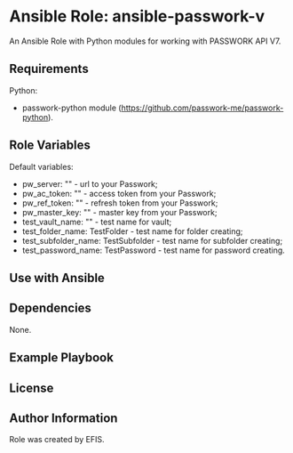 # Ansible Role: ansible-passwork-v

An Ansible Role with Python modules for working with PASSWORK API V7.

## Requirements

Python:
- passwork-python module (https://github.com/passwork-me/passwork-python).

## Role Variables

Default variables:
- pw_server: "" - url to your Passwork;
- pw_ac_token: "" - access token from your Passwork;
- pw_ref_token: "" - refresh token from your Passwork;
- pw_master_key: "" - master key from your Passwork;
- test_vault_name: "" - test name for vault;
- test_folder_name: TestFolder - test name for folder creating;
- test_subfolder_name: TestSubfolder - test name for subfolder creating;
- test_password_name: TestPassword - test name for password creating.

## Use with Ansible

## Dependencies

None.

## Example Playbook

## License

## Author Information

Role was created by EFIS.
